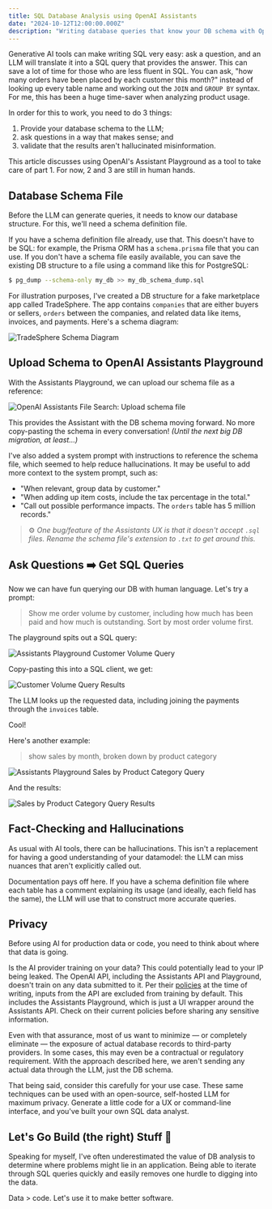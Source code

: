 ```yaml
---
title: SQL Database Analysis using OpenAI Assistants
date: "2024-10-12T12:00:00.000Z"
description: "Writing database queries that know your DB schema with OpenAI's Assistants framework."
---
```


Generative AI tools can make writing SQL very easy: ask a question, and an LLM will translate it into a SQL query that provides the answer. This can save a lot of time for those who are less fluent in SQL. You can ask, "how many orders have been placed by each customer this month?" instead of looking up every table name and working out the `JOIN` and `GROUP BY` syntax. For me, this has been a huge time-saver when analyzing product usage.

In order for this to work, you need to do 3 things:

1) Provide your database schema to the LLM;
2) ask questions in a way that makes sense; and
3) validate that the results aren't hallucinated misinformation.

This article discusses using OpenAI's Assistant Playground as a tool to take care of part 1. For now, 2 and 3 are still in human hands.


## Database Schema File

Before the LLM can generate queries, it needs to know our database structure. For this, we'll need a schema definition file.

If you have a schema definition file already, use that. This doesn't have to be SQL: for example, the Prisma ORM has a `schema.prisma` file that you can use. If you don't have a schema file easily available, you can save the existing DB structure to a file using a command like this for PostgreSQL:

```sh
$ pg_dump --schema-only my_db >> my_db_schema_dump.sql
```

For illustration purposes, I've created a DB structure for a fake marketplace app called TradeSphere. The app contains `companies` that are either buyers or sellers, `orders` between the companies, and related data like items, invoices, and payments. Here's a schema diagram:

![TradeSphere Schema Diagram](./schema-diagram.png)


## Upload Schema to OpenAI Assistants Playground

With the Assistants Playground, we can upload our schema file as a reference:

![OpenAI Assistants File Search: Upload schema file](./openai-assistants-upload-schema-file.png)

This provides the Assistant with the DB schema moving forward. No more copy-pasting the schema in every conversation! *(Until the next big DB migration, at least...)*

I've also added a system prompt with instructions to reference the schema file, which seemed to help reduce hallucinations. It may be useful to add more context to the system prompt, such as:
- "When relevant, group data by customer."
- "When adding up item costs, include the tax percentage in the total."
- "Call out possible performance impacts. The `orders` table has 5 million records."

> ⚙️ *One bug/feature of the Assistants UX is that it doesn't accept `.sql` files. Rename the schema file's extension to `.txt` to get around this.*

## Ask Questions ➡️ Get SQL Queries

Now we can have fun querying our DB with human language. Let's try a prompt:

> Show me order volume by customer, including how much has been paid and how much is outstanding. Sort by most order volume first.

The playground spits out a SQL query:

![Assistants Playground Customer Volume Query](./playground-query-1.png)

Copy-pasting this into a SQL client, we get:

![Customer Volume Query Results](./playground-query-1-results.png)

The LLM looks up the requested data, including joining the payments through the `invoices` table.

Cool!

Here's another example:

> show sales by month, broken down by product category

![Assistants Playground Sales by Product Category Query](./playground-query-2.png)

And the results:

![Sales by Product Category Query Results](./playground-query-2-results.png)

## Fact-Checking and Hallucinations

As usual with AI tools, there can be hallucinations. This isn't a replacement for having a good understanding of your datamodel: the LLM can miss nuances that aren't explicitly called out.

Documentation pays off here. If you have a schema definition file where each table has a comment explaining its usage (and ideally, each field has the same), the LLM will use that to construct more accurate queries.

## Privacy

Before using AI for production data or code, you need to think about where that data is going.

Is the AI provider training on your data? This could potentially lead to your IP being leaked. The OpenAI API, including the Assistants API and Playground, doesn't train on any data submitted to it. Per their [policies](https://openai.com/enterprise-privacy/) at the time of writing, inputs from the API are excluded from training by default. This includes the Assistants Playground, which is just a UI wrapper around the Assistants API. Check on their current policies before sharing any sensitive information.

Even with that assurance, most of us want to minimize — or completely eliminate — the exposure of actual database records to third-party providers. In some cases, this may even be a contractual or regulatory requirement. With the approach described here, we aren't sending any actual data through the LLM, just the DB schema.

That being said, consider this carefully for your use case. These same techniques can be used with an open-source, self-hosted LLM for maximum privacy. Generate a little code for a UX or command-line interface, and you've built your own SQL data analyst.

## Let's Go Build (the right) Stuff 🚀

Speaking for myself, I've often underestimated the value of DB analysis to determine where problems might lie in an application. Being able to iterate through SQL queries quickly and easily removes one hurdle to digging into the data.

Data > code. Let's use it to make better software.
